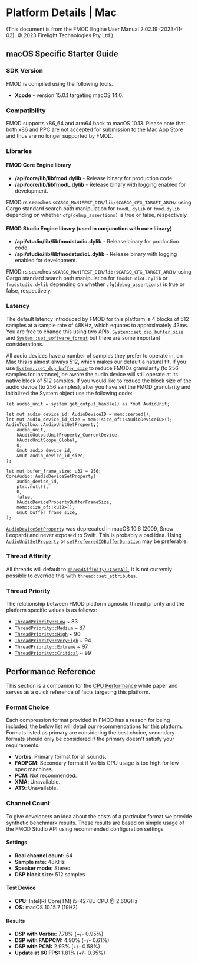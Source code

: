 # Platform Details | Mac

(This document is from the FMOD Engine User Manual 2.02.19 (2023-11-02). © 2023 Firelight Technologies Pty Ltd.)
<!-- This markdown is generated by docgen. Do not edit by hand. -->

## macOS Specific Starter Guide

### SDK Version

FMOD is compiled using the following tools.

- **Xcode** - version 15.0.1 targeting macOS 14.0.

### Compatibility

FMOD supports x86_64 and arm64 back to macOS 10.13. Please note that both x86 and PPC are not accepted for submission to the Mac App Store and thus are no longer supported by FMOD.

### Libraries

#### FMOD Core Engine library

- **/api/core/lib/libfmod.dylib** - Release binary for production code.
- **/api/core/lib/libfmodL.dylib** - Release binary with logging enabled for development.


<pre class="ignore" style="white-space:normal;font:inherit;">
FMOD.rs searches <code>$CARGO_MANIFEST_DIR/lib/$CARGO_CFG_TARGET_ARCH/</code>
using Cargo standard search path manipulation for <code>fmodL.dylib</code> or
<code>fmod.dylib</code> depending on whether <code>cfg(debug_assertions)</code>
is true or false, respectively.
</pre>

#### FMOD Studio Engine library (used in conjunction with core library)

- **/api/studio/lib/libfmodstudio.dylib** - Release binary for production code.
- **/api/studio/lib/libfmodstudioL.dylib** - Release binary with logging enabled for development.


<pre class="ignore" style="white-space:normal;font:inherit;">
FMOD.rs searches <code>$CARGO_MANIFEST_DIR/lib/$CARGO_CFG_TARGET_ARCH/</code>
using Cargo standard search path manipulation for <code>fmodstudioL.dylib</code>
or <code>fmodstudio.dylib</code> depending on whether
<code>cfg(debug_assertions)</code> is true or false, respectively.
</pre>

### Latency

The default latency introduced by FMOD for this platform is 4 blocks of 512 samples at a sample rate of 48KHz, which equates to approximately 43ms. You are free to change this using two APIs, [`System::set_dsp_buffer_size`](System::set_dsp_buffer_size) and [`System::set_software_format`](System::set_software_format) but there are some important considerations.

All audio devices have a number of samples they prefer to operate in, on Mac this is almost always 512, which makes our default a natural fit. If you use [`System::set_dsp_buffer_size`](System::set_dsp_buffer_size) to reduce FMODs granularity (to 256 samples for instance), be aware the audio device will still operate at its native block of 512 samples. If you would like to reduce the block size of the audio device (to 256 samples), after you have set the FMOD granularity and initialized the System object use the following code:


```rust,ignore
let audio_unit = system.get_output_handle() as *mut AudioUnit;

let mut audio_device_id: AudioDeviceID = mem::zeroed();
let mut audio_device_id_size = mem::size_of::<AudioDeviceID>();
AudioToolbox::AudioUnitGetProperty(
    audio_unit,
    kAudioOutputUnitProperty_CurrentDevice,
    kAudioUnitScope_Global,
    0,
    &mut audio_device_id,
    &mut audio_device_id_size,
);

let mut bufer_frame_size: u32 = 256;
CoreAudio::AudioDeviceSetProperty(
    audio_device_id,
    ptr::null(),
    0,
    false,
    kAudioDevicePropertyBufferFrameSize,
    mem::size_of::<u32>(),
    &mut buffer_frame_size,
);
```

<pre class="ignore" style="white-space:normal;font:inherit;">
<a href="https://developer.apple.com/documentation/coreaudio/1580742-audiodevicesetproperty?language=objc"><code>AudioDeviceSetProperty</code></a>
was deprecated in macOS 10.6 (2009, Snow Leopard) and never exposed to Swift.
This is probably a bad idea. Using <a href="https://developer.apple.com/documentation/audiotoolbox/1440371-audiounitsetproperty/"><code>AudioUnitSetProperty</code></a>
or <a href="https://developer.apple.com/documentation/avfaudio/avaudiosession/1616589-setpreferrediobufferduration"><code>setPreferredIOBufferDuration</code></a>
may be preferable.
</pre>


### Thread Affinity

All threads will default to [`ThreadAffinity::CoreAll`](ThreadAffinity::CoreAll), it is not currently possible to override this with [`thread::set_attributes`](thread::set_attributes).

### Thread Priority

The relationship between FMOD platform agnostic thread priority and the platform specific values is as follows:

- [`ThreadPriority::Low`](ThreadPriority::Low) ~ 83
- [`ThreadPriority::Medium`](ThreadPriority::Medium) ~ 87
- [`ThreadPriority::High`](ThreadPriority::High) ~ 90
- [`ThreadPriority::VeryHigh`](ThreadPriority::VeryHigh) ~ 94
- [`ThreadPriority::Extreme`](ThreadPriority::Extreme) ~ 97
- [`ThreadPriority::Critical`](ThreadPriority::Critical) ~ 99

## Performance Reference

This section is a companion for the [CPU Performance](<https://fmod.com/docs/2.02/api/white-papers-cpu-performance.html>) white paper and serves as a quick reference of facts targeting this platform.

### Format Choice

Each compression format provided in FMOD has a reason for being included, the below list will detail our recommendations for this platform. Formats listed as primary are considering the best choice, secondary formats should only be considered if the primary doesn't satisfy your requirements.

- **Vorbis**: Primary format for all sounds.
- **FADPCM**: Secondary format if Vorbis CPU usage is too high for low spec machines.
- **PCM**: Not recommended.
- **XMA**: Unavailable.
- **AT9**: Unavailable.

### Channel Count

To give developers an idea about the costs of a particular format we provide synthetic benchmark results. These results are based on simple usage of the FMOD Studio API using recommended configuration settings.

#### Settings

- **Real channel count:** 64
- **Sample rate:** 48KHz
- **Speaker mode:** Stereo
- **DSP block size:** 512 samples

#### Test Device

- **CPU:** Intel(R) Core(TM) i5-4278U CPU @ 2.60GHz
- **OS:** macOS 10.15.7 (19H2)

#### Results

- **DSP with Vorbis:** 7.78% (+/- 0.95%)
- **DSP with FADPCM:** 4.90% (+/- 0.61%)
- **DSP with PCM:** 2.93% (+/- 0.58%)
- **Update at 60 FPS:** 1.81% (+/- 0.35%)

